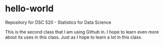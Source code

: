 # hello-world
Repository for DSC 520 - Statistics for Data Science

This is the second class that I am using Github in. I hope to learn even more about its uses in this class. Just as I hope to learn a lot in this class.
